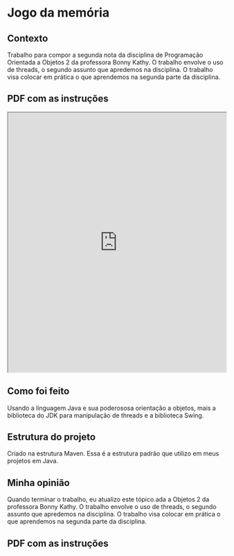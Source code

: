 # Jogo da memória

## Contexto
Trabalho para compor a segunda nota da disciplina de Programação Orientada a Objetos 2 da professora Bonny Kathy. O trabalho envolve o uso de threads, o segundo assunto que apredemos na disciplina. O trabalho visa colocar em prática o que aprendemos na segunda parte da disciplina.

## PDF com as instruções
<iframe src="https://drive.google.com/file/d/1C4CLj_QyO2vGawhcbEZKkvXK_u6paVPu/preview" width="100%" height="600px"></iframe>


## Como foi feito
Usando a linguagem Java e sua poderososa orientação a objetos, mais a biblioteca do JDK para manipulação de threads e a biblioteca Swing.

## Estrutura do projeto
Criado na estrutura Maven. Essa é a estrutura padrão que utilizo em meus projetos em Java.

## Minha opinião
Quando terminar o trabalho, eu atualizo este tópico.ada a Objetos 2 da professora Bonny Kathy. O trabalho envolve o uso de threads, o segundo assunto que apredemos na disciplina. O trabalho visa colocar em prática o que aprendemos na segunda parte da disciplina.

## PDF com as instruções
